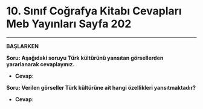 # 10. Sınıf Coğrafya Kitabı Cevapları Meb Yayınları Sayfa 202

---

**BAŞLARKEN**

**Soru: Aşağıdaki soruyu Türk kültürünü yansıtan görsellerden yararlanarak cevaplayınız.**

-   **Cevap**:

**Soru: Verilen görseller Türk kültürüne ait hangi özellikleri yansıtmaktadır?**

-   **Cevap**: